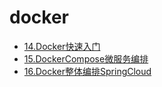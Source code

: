# docker


*  [14.Docker快速入门](micro/docker.md)
*  [15.DockerCompose微服务编排](micro/Docker-Compose.md)
*  [16.Docker整体编排SpringCloud](micro/SpringCloudDocker.md)